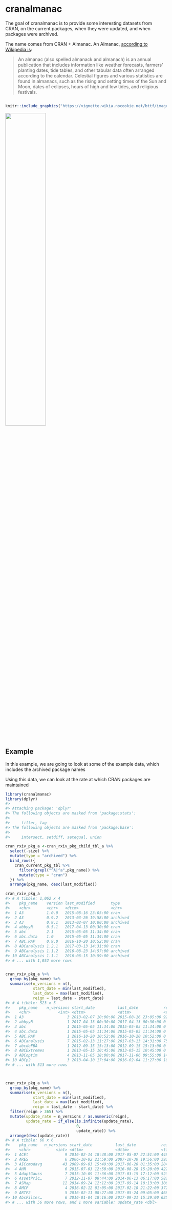 <!-- README.md is generated from README.Rmd. Please edit that file -->
cranalmanac
===========

The goal of cranalmanac is to provide some interesting datasets from CRAN, on the current packages, when they were updated, and when packages were archived.

The name comes from CRAN + Almanac. An Almanac, [according to Wikipedia is](https://en.wikipedia.org/wiki/Almanac):

> An almanac (also spelled almanack and almanach) is an annual publication that includes information like weather forecasts, farmers' planting dates, tide tables, and other tabular data often arranged according to the calendar. Celestial figures and various statistics are found in almanacs, such as the rising and setting times of the Sun and Moon, dates of eclipses, hours of high and low tides, and religious festivals.

``` r

knitr::include_graphics("https://vignette.wikia.nocookie.net/bttf/images/1/13/Almanacfront.jpg/revision/latest?cb=20070110144009")
```

<img src="https://vignette.wikia.nocookie.net/bttf/images/1/13/Almanacfront.jpg/revision/latest?cb=20070110144009" width="50%" />

Example
-------

In this example, we are going to look at some of the example data, which includes the archived package names

Using this data, we can look at the rate at which CRAN packages are maintained

``` r
library(cranalmanac)
library(dplyr)
#> 
#> Attaching package: 'dplyr'
#> The following objects are masked from 'package:stats':
#> 
#>     filter, lag
#> The following objects are masked from 'package:base':
#> 
#>     intersect, setdiff, setequal, union

cran_rxiv_pkg_a <-cran_rxiv_pkg_child_tbl_a %>%
  select(-size) %>% 
  mutate(type = "archived") %>%
  bind_rows({
    cran_current_pkg_tbl %>%
      filter(grepl("^A|^a",pkg_name)) %>%
      mutate(type = "cran")
  }) %>%
  arrange(pkg_name, desc(last_modified))
```

``` r
cran_rxiv_pkg_a
#> # A tibble: 1,062 x 4
#>    pkg_name    version last_modified       type    
#>    <chr>       <chr>   <dttm>              <chr>   
#>  1 A3          1.0.0   2015-08-16 23:05:00 cran    
#>  2 A3          0.9.2   2013-03-26 19:58:00 archived
#>  3 A3          0.9.1   2013-02-07 10:00:00 archived
#>  4 abbyyR      0.5.1   2017-04-13 00:30:00 cran    
#>  5 abc         2.1     2015-05-05 11:34:00 cran    
#>  6 abc.data    1.0     2015-05-05 11:34:00 cran    
#>  7 ABC.RAP     0.9.0   2016-10-20 10:52:00 cran    
#>  8 ABCanalysis 1.2.1   2017-03-13 14:31:00 cran    
#>  9 ABCanalysis 1.1.2   2016-08-23 14:57:00 archived
#> 10 ABCanalysis 1.1.1   2016-06-15 10:59:00 archived
#> # ... with 1,052 more rows
```

``` r

cran_rxiv_pkg_a %>%
  group_by(pkg_name) %>%
  summarise(n_versions = n(),
            start_date = min(last_modified),
            last_date = max(last_modified),
            reign = last_date - start_date)
#> # A tibble: 523 x 5
#>    pkg_name    n_versions start_date          last_date           reign   
#>    <chr>            <int> <dttm>              <dttm>              <time>  
#>  1 A3                   3 2013-02-07 10:00:00 2015-08-16 23:05:00 920.586…
#>  2 abbyyR               1 2017-04-13 00:30:00 2017-04-13 00:30:00 0       
#>  3 abc                  1 2015-05-05 11:34:00 2015-05-05 11:34:00 0       
#>  4 abc.data             1 2015-05-05 11:34:00 2015-05-05 11:34:00 0       
#>  5 ABC.RAP              1 2016-10-20 10:52:00 2016-10-20 10:52:00 0       
#>  6 ABCanalysis          7 2015-02-13 11:27:00 2017-03-13 14:31:00 759.127…
#>  7 abcdeFBA             1 2012-09-15 15:13:00 2012-09-15 15:13:00 0       
#>  8 ABCExtremes          1 2013-05-15 10:45:00 2013-05-15 10:45:00 0       
#>  9 ABCoptim             4 2013-11-05 18:00:00 2017-11-06 09:55:00 1461.66…
#> 10 ABCp2                3 2013-04-10 17:04:00 2016-02-04 11:27:00 1029.72…
#> # ... with 513 more rows



cran_rxiv_pkg_a %>%
  group_by(pkg_name) %>%
  summarise(n_versions = n(),
            start_date = min(last_modified),
            last_date = max(last_modified),
            reign = last_date - start_date) %>%
  filter(reign > 365) %>%
  mutate(update_rate = n_versions / as.numeric(reign),
         update_rate = if_else(is.infinite(update_rate),
                               0,
                               update_rate)) %>%
  arrange(desc(update_rate))
#> # A tibble: 66 x 6
#>    pkg_name   n_versions start_date          last_date           reign    
#>    <chr>           <int> <dttm>              <dttm>              <time>   
#>  1 ACEt                9 2016-02-14 18:48:00 2017-05-07 22:51:00 448.2104…
#>  2 ARES                6 2006-10-02 21:59:00 2007-10-30 19:56:00 392.8729…
#>  3 AICcmodavg         43 2009-09-03 15:49:00 2017-06-20 01:35:00 2846.406…
#>  4 AHR                 6 2015-07-03 12:50:00 2016-08-28 15:20:00 422.1041…
#>  5 AdaptGauss          7 2015-10-09 11:36:00 2017-03-15 17:12:00 523.2333…
#>  6 AssetPric…          7 2012-11-07 08:44:00 2014-06-13 06:17:00 582.9395…
#>  7 ASMap              12 2014-09-24 12:12:00 2017-09-14 18:13:00 1086.250…
#>  8 AMCP                4 2016-02-12 01:05:00 2017-02-18 21:22:00 372.8451…
#>  9 ARTP2               5 2016-02-11 08:27:00 2017-05-24 09:05:00 468.0680…
#> 10 AbsFilter…          6 2016-01-04 18:16:00 2017-09-21 15:39:00 625.9326…
#> # ... with 56 more rows, and 1 more variable: update_rate <dbl>
```
